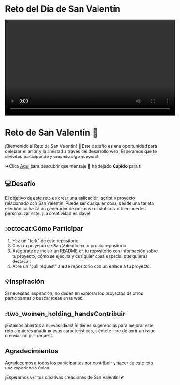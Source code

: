 # Reto del Día de San Valentín

<video width="560" height="315" controls autoplay loop>
  <source src="./img/FemCoders Club - Reto San Valentin - Hecho con Clipchamp_1707698313417.mp4" type="video/mp4">
  Your browser does not support the video tag.
</video>

# Reto de San Valentín 💖

¡Bienvenido al Reto de San Valentín! 🌹 Este desafío es una oportunidad para celebrar el amor y la amistad a través del desarrollo web ¡Esperamos que te diviertas participando y creando algo especial!

:fast_forward:Clica [Aquí](https://femcodersclub.github.io/reto-FemCodersClub-dia-de-San-Valentin/) para descubrir que mensaje :love_letter: ha dejado <strong>Cupido</strong> para ti. 

## :computer:Desafío

El objetivo de este reto es crear una aplicación, script o proyecto relacionado con San Valentín. Puede ser cualquier cosa, desde una tarjeta electrónica hasta un generador de poemas románticos, o bien puedes personalizar este. ¡La creatividad es clave!

## :octocat:Cómo Participar

1. Haz un "fork" de este repositorio.
2. Crea tu proyecto de San Valentín en tu propio repositorio.
3. Asegúrate de incluir un README en tu repositorio con información sobre tu proyecto, cómo se ejecuta y cualquier cosa especial que quieras destacar.
4. Abre un "pull request" a este repositorio con un enlace a tu proyecto.

## :bulb:Inspiración

Si necesitas inspiración, no dudes en explorar los proyectos de otros participantes o buscar ideas en la web.

## :two_women_holding_handsContribuir

¡Estamos abiertos a nuevas ideas! Si tienes sugerencias para mejorar este reto o quieres añadir nuevas características, siéntete libre de abrir un issue o enviar un pull request.

## Agradecimientos

Agradecemos a todos los participantes por contribuir y hacer de este reto una experiencia única.

¡Esperamos ver tus creativas creaciones de San Valentín! 💕
